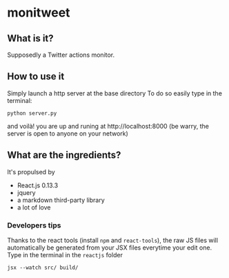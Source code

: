 # monitweet

## What is it?

Supposedly a Twitter actions monitor. 

## How to use it

Simply launch a http server at the base directory
To do so easily type in the terminal:
```
python server.py
```

and voilà! you are up and runing at http://localhost:8000 
(be warry, the server is open to anyone on your network)


## What are the ingredients? 

It's propulsed by 
* React.js 0.13.3 
* jquery
* a markdown third-party library
* a lot of love


### Developers tips 


Thanks to the react tools (install ``npm`` and ``react-tools``), the raw JS files will automatically be generated from your JSX files everytime your edit one.
Type in the terminal in the ``reactjs`` folder
```
jsx --watch src/ build/
```
